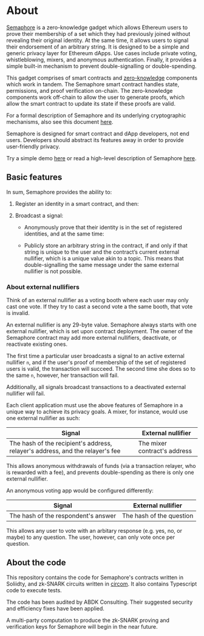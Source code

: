 # About

[Semaphore](https://github.com/appliedzkp/semaphore) is a zero-knowledge gadget
which allows Ethereum users to prove their membership of a set which they had
previously joined without revealing their original identity. At the same time,
it allows users to signal their endorsement of an arbitrary string. It is
designed to be a simple and generic privacy layer for Ethereum dApps. Use cases
include private voting, whistleblowing, mixers, and anonymous authentication.
Finally, it provides a simple built-in mechanism to prevent double-signalling
or double-spending.

This gadget comprises of smart contracts and
[zero-knowledge](https://z.cash/technology/zksnarks/) components which work in
tandem. The Semaphore smart contract handles state, permissions, and proof
verification on-chain. The zero-knowledge components work off-chain to allow
the user to generate proofs, which allow the smart contract to update its state
if these proofs are valid.

For a formal description of Semaphore and its underlying cryptographic
mechanisms, also see this document
[here](https://github.com/appliedzkp/semaphore/tree/master/spec).

Semaphore is designed for smart contract and dApp developers, not end users.
Developers should abstract its features away in order to provide user-friendly
privacy.

Try a simple demo [here](https://weijiekoh.github.io/semaphore-ui/) or read a
high-level description of Semaphore
[here](https://medium.com/coinmonks/to-mixers-and-beyond-presenting-semaphore-a-privacy-gadget-built-on-ethereum-4c8b00857c9b).

## Basic features

In sum, Semaphore provides the ability to:

1. Register an identity in a smart contract, and then:

2. Broadcast a signal:

    - Anonymously prove that their identity is in the set of registered
      identities, and at the same time:

    - Publicly store an arbitrary string in the contract, if and only if that
      string is unique to the user and the contract’s current external
      nullifier, which is a unique value akin to a topic. This means that
      double-signalling the same message under the same external nullifier is
      not possible.

### About external nullifiers

Think of an external nullifier as a voting booth where each user may only cast
one vote. If they try to cast a second vote a the same booth, that vote is
invalid.

An external nullifier is any 29-byte value. Semaphore always starts with one
external nullifier, which is set upon contract deployment. The owner of the
Semaphore contract may add more external nullifiers, deactivate, or reactivate
existing ones.

The first time a particular user broadcasts a signal to an active external
nullifier `n`, and if the user's proof of membership of the set of registered
users is valid, the transaction will succeed. The second time she does so to
the same `n`, however, her transaction will fail.

Additionally, all signals broadcast transactions to a deactivated external
nullifier will fail.

Each client application must use the above features of Semaphore in a unique
way to achieve its privacy goals. A mixer, for instance, would use one external
nullifier as such:

| Signal | External nullifier |
|-|-|
| The hash of the recipient's address, relayer's address, and the relayer's fee | The mixer contract's address |

This allows anonymous withdrawals of funds (via a transaction relayer, who is
rewarded with a fee), and prevents double-spending as there is only one
external nullifier.

An anonymous voting app would be configured differently:

| Signal | External nullifier |
|-|-|
| The hash of the respondent's answer | The hash of the question |

This allows any user to vote with an arbitary response (e.g. yes, no, or maybe)
to any question. The user, however, can only vote once per question.

## About the code

This repository contains the code for Semaphore's contracts written in
Soliidty, and zk-SNARK circuits written in
[circom](https://github.com/iden3/circom). It also contains Typescript code to
execute tests.

The code has been audited by ABDK Consulting. Their suggested security and
efficiency fixes have been applied.

A multi-party computation to produce the zk-SNARK proving and verification keys
for Semaphore will begin in the near future.

